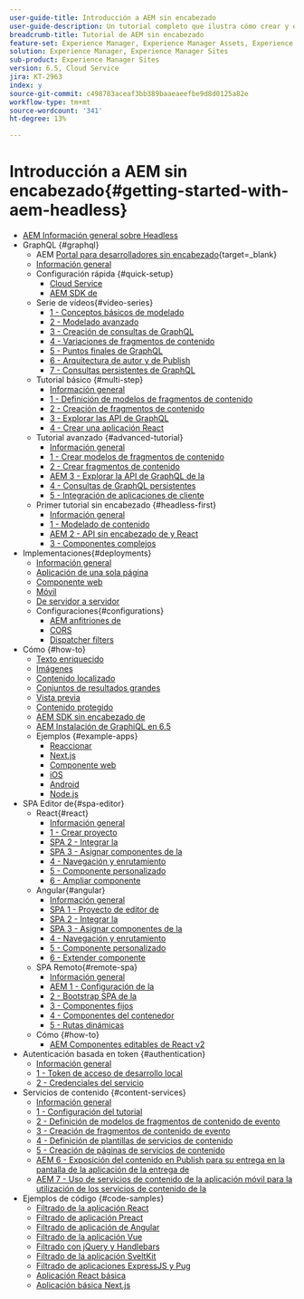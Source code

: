 ```yaml
---
user-guide-title: Introducción a AEM sin encabezado
user-guide-description: Un tutorial completo que ilustra cómo crear y exponer contenido mediante AEM sin encabezado.
breadcrumb-title: Tutorial de AEM sin encabezado
feature-set: Experience Manager, Experience Manager Assets, Experience Manager Sites
solution: Experience Manager, Experience Manager Sites
sub-product: Experience Manager Sites
version: 6.5, Cloud Service
jira: KT-2963
index: y
source-git-commit: c498783aceaf3bb389baaeaeefbe9d8d0125a82e
workflow-type: tm+mt
source-wordcount: '341'
ht-degree: 13%

---
```



# Introducción a AEM sin encabezado{#getting-started-with-aem-headless}

+ [AEM Información general sobre Headless](./overview.md)
+ GraphQL {#graphql}
   + AEM [Portal para desarrolladores sin encabezado](https://experienceleague.adobe.com/landing/experience-manager/headless/developer.html?lang=es){target=_blank}
   + [Información general](./graphql/overview.md)
   + Configuración rápida {#quick-setup}
      + [Cloud Service](./graphql/quick-setup/cloud-service.md)
      + [AEM SDK de](./graphql/quick-setup/local-sdk.md)
   + Serie de vídeos{#video-series}
      + [1 - Conceptos básicos de modelado](./graphql/video-series/modeling-basics.md)
      + [2 - Modelado avanzado](./graphql/video-series/advanced-modeling.md)
      + [3 - Creación de consultas de GraphQL](./graphql/video-series/creating-graphql-queries.md)
      + [4 - Variaciones de fragmentos de contenido](./graphql/video-series/content-fragment-variations.md)
      + [5 - Puntos finales de GraphQL](./graphql/video-series/graphql-endpoints.md)
      + [6 - Arquitectura de autor y de Publish](./graphql/video-series/author-publish-architecture.md)
      + [7 - Consultas persistentes de GraphQL](./graphql/video-series/graphql-persisted-queries.md)
   + Tutorial básico {#multi-step}
      + [Información general](./graphql/multi-step/overview.md)
      + [1 - Definición de modelos de fragmentos de contenido](./graphql/multi-step/content-fragment-models.md)
      + [2 - Creación de fragmentos de contenido](./graphql/multi-step/author-content-fragments.md)
      + [3 - Explorar las API de GraphQL](./graphql/multi-step/explore-graphql-api.md)
      + [4 - Crear una aplicación React](./graphql/multi-step/graphql-and-react-app.md)
   + Tutorial avanzado {#advanced-tutorial}
      + [Información general](/help/headless-tutorial/graphql/advanced-graphql/overview.md)
      + [1 - Crear modelos de fragmentos de contenido](/help/headless-tutorial/graphql/advanced-graphql/create-content-fragment-models.md)
      + [2 - Crear fragmentos de contenido](/help/headless-tutorial/graphql/advanced-graphql/author-content-fragments.md)
      + [AEM 3 - Explorar la API de GraphQL de la](/help/headless-tutorial/graphql/advanced-graphql/explore-graphql-api.md)
      + [4 - Consultas de GraphQL persistentes](/help/headless-tutorial/graphql/advanced-graphql/graphql-persisted-queries.md)
      + [5 - Integración de aplicaciones de cliente](/help/headless-tutorial/graphql/advanced-graphql/client-application-integration.md)
   + Primer tutorial sin encabezado {#headless-first}
      + [Información general](./graphql/headless-first-tutorial/overview.md)
      + [1 - Modelado de contenido](./graphql/headless-first-tutorial/1-content-modeling.md)
      + [AEM 2 - API sin encabezado de y React](./graphql/headless-first-tutorial/2-aem-headless-apis-and-react.md)
      + [3 - Componentes complejos](./graphql/headless-first-tutorial/3-complex-components.md)
+ Implementaciones{#deployments}
   + [Información general](./graphql/deployment/overview.md)
   + [Aplicación de una sola página](./graphql/deployment/spa.md)
   + [Componente web](./graphql/deployment/web-component.md)
   + [Móvil](./graphql/deployment/mobile.md)
   + [De servidor a servidor](./graphql/deployment/server-to-server.md)
   + Configuraciones{#configurations}
      + [AEM anfitriones de](./graphql/deployment/configurations/aem-hosts.md)
      + [CORS](./graphql/deployment/configurations/cors.md)
      + [Dispatcher filters](./graphql/deployment/configurations/dispatcher-filters.md)
+ Cómo {#how-to}
   + [Texto enriquecido](./graphql/how-to/rich-text.md)
   + [Imágenes](./graphql/how-to/images.md)
   + [Contenido localizado](./graphql/how-to/localized-content.md)
   + [Conjuntos de resultados grandes](./graphql/how-to/large-result-sets.md)
   + [Vista previa](./graphql/how-to/preview.md)
   + [Contenido protegido](./graphql/how-to/protected-content.md)
   + [AEM SDK sin encabezado de](./graphql/how-to/aem-headless-sdk.md)
   + [AEM Instalación de GraphiQL en 6.5](./graphql/how-to/install-graphiql-aem-6-5.md)
   + Ejemplos {#example-apps}
      + [Reaccionar](./graphql/example-apps/react-app.md)
      + [Next.js](./graphql/example-apps/next-js.md)
      + [Componente web](./graphql/example-apps/web-component.md)
      + [iOS](./graphql/example-apps/ios-swiftui-app.md)
      + [Android](./graphql/example-apps/android-app.md)
      + [Node.js](./graphql/example-apps/server-to-server-app.md)
+ SPA Editor de{#spa-editor}
   + React{#react}
      + [Información general](./spa-editor/react/overview.md)
      + [1 - Crear proyecto](./spa-editor/react/create-project.md)
      + [SPA 2 - Integrar la](./spa-editor/react/integrate-spa.md)
      + [SPA 3 - Asignar componentes de la](./spa-editor/react/map-components.md)
      + [4 - Navegación y enrutamiento](./spa-editor/react/navigation-routing.md)
      + [5 - Componente personalizado](./spa-editor/react/custom-component.md)
      + [6 - Ampliar componente](./spa-editor/react/extend-component.md)
   + Angular{#angular}
      + [Información general](./spa-editor/angular/overview.md)
      + [SPA 1 - Proyecto de editor de](./spa-editor/angular/create-project.md)
      + [SPA 2 - Integrar la](./spa-editor/angular/integrate-spa.md)
      + [SPA 3 - Asignar componentes de la](./spa-editor/angular/map-components.md)
      + [4 - Navegación y enrutamiento](./spa-editor/angular/navigation-routing.md)
      + [5 - Componente personalizado](./spa-editor/angular/custom-component.md)
      + [6 - Extender componente](./spa-editor/angular/extend-component.md)
   + SPA Remoto{#remote-spa}
      + [Información general](./spa-editor/remote-spa/overview.md)
      + [AEM 1 - Configuración de la](./spa-editor/remote-spa/aem-configure.md)
      + [2 - Bootstrap SPA de la](./spa-editor/remote-spa/spa-bootstrap.md)
      + [3 - Componentes fijos](./spa-editor/remote-spa/spa-fixed-component.md)
      + [4 - Componentes del contenedor](./spa-editor/remote-spa/spa-container-component.md)
      + [5 - Rutas dinámicas](./spa-editor/remote-spa/spa-dynamic-routes.md)
   + Cómo {#how-to}
      + [AEM Componentes editables de React v2](./spa-editor/how-to/react-core-components-v2.md)
+ Autenticación basada en token {#authentication}
   + [Información general](./authentication/overview.md)
   + [1 - Token de acceso de desarrollo local](./authentication/local-development-access-token.md)
   + [2 - Credenciales del servicio](./authentication/service-credentials.md)
+ Servicios de contenido {#content-services}
   + [Información general](./content-services/overview.md)
   + [1 - Configuración del tutorial](./content-services/chapter-1.md)
   + [2 - Definición de modelos de fragmentos de contenido de evento](./content-services/chapter-2.md)
   + [3 - Creación de fragmentos de contenido de evento](./content-services/chapter-3.md)
   + [4 - Definición de plantillas de servicios de contenido](./content-services/chapter-4.md)
   + [5 - Creación de páginas de servicios de contenido](./content-services/chapter-5.md)
   + [AEM 6 - Exposición del contenido en Publish para su entrega en la pantalla de la aplicación de la entrega de](./content-services/chapter-6.md)
   + [AEM 7 - Uso de servicios de contenido de la aplicación móvil para la utilización de los servicios de contenido de la](./content-services/chapter-7.md)
+ Ejemplos de código {#code-samples}
   + [Filtrado de la aplicación React](./graphql/code-samples/filtering-react-app.md)
   + [Filtrado de aplicación Preact](./graphql/code-samples/filtering-preact-app.md)
   + [Filtrado de aplicación de Angular](./graphql/code-samples/filtering-angular-app.md)
   + [Filtrado de la aplicación Vue](./graphql/code-samples/filtering-vue-app.md)
   + [Filtrado con jQuery y Handlebars](./graphql/code-samples/filtering-jquery-handlebars.md)
   + [Filtrado de la aplicación SveltKit](./graphql/code-samples/filtering-sveltekit-app.md)
   + [Filtrado de aplicaciones ExpressJS y Pug](./graphql/code-samples/filtering-express-pug-app.md)
   + [Aplicación React básica](./graphql/code-samples/basic-react-app.md)
   + [Aplicación básica Next.js](./graphql/code-samples/basic-nextjs-app.md)

